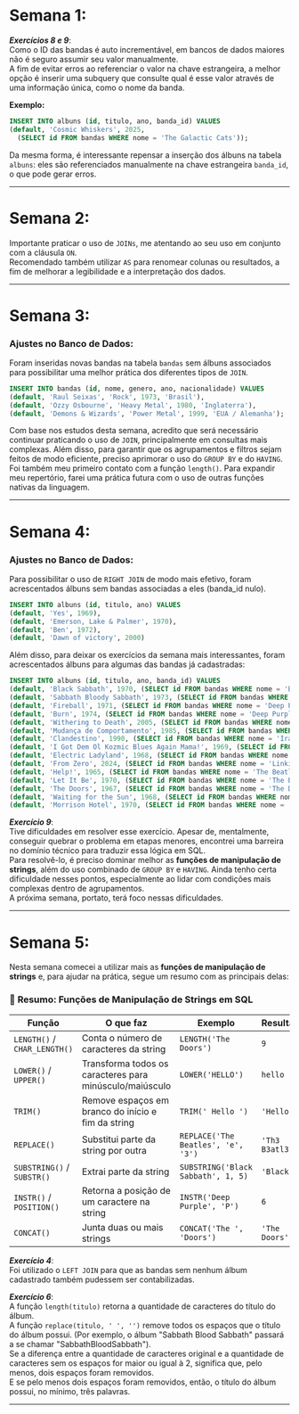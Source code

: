 # Semana 1: 
**_Exercícios 8 e 9_**:  
Como o ID das bandas é auto incrementável, em bancos de dados maiores não é seguro assumir seu valor manualmente.  
A fim de evitar erros ao referenciar o valor na chave estrangeira, a melhor opção é inserir uma subquery que consulte qual é esse valor através de uma informação única, como o nome da banda.

**Exemplo:**

```sql
INSERT INTO albuns (id, titulo, ano, banda_id) VALUES 
(default, 'Cosmic Whiskers', 2025, 
  (SELECT id FROM bandas WHERE nome = 'The Galactic Cats'));
```
Da mesma forma, é interessante repensar a inserção dos álbuns na tabela `albuns`: eles são referenciados manualmente na chave estrangeira `banda_id`, o que pode gerar erros.

---

# Semana 2: 
Importante praticar o uso de `JOINs`, me atentando ao seu uso em conjunto com a cláusula `ON`.  
Recomendado também utilizar `AS` para renomear colunas ou resultados, a fim de melhorar a legibilidade e a interpretação dos dados. 

---

# Semana 3: 
### Ajustes no Banco de Dados:
Foram inseridas novas bandas na tabela `bandas` sem álbuns associados para possibilitar uma melhor prática dos diferentes tipos de `JOIN`.
```sql
INSERT INTO bandas (id, nome, genero, ano, nacionalidade) VALUES
(default, 'Raul Seixas', 'Rock', 1973, 'Brasil'),
(default, 'Ozzy Osbourne', 'Heavy Metal', 1980, 'Inglaterra'),
(default, 'Demons & Wizards', 'Power Metal', 1999, 'EUA / Alemanha');
```
Com base nos estudos desta semana, acredito que será necessário continuar praticando o uso de `JOIN`, principalmente em consultas mais complexas. Além disso, para garantir que os agrupamentos e filtros sejam feitos de modo eficiente, preciso aprimorar o uso do `GROUP BY` e do `HAVING`.  
Foi também meu primeiro contato com a função `length()`. Para expandir meu repertório, farei uma prática futura com o uso de outras funções nativas da linguagem.

---

# Semana 4:
### Ajustes no Banco de Dados:
Para possibilitar o uso de `RIGHT JOIN` de modo mais efetivo, foram acrescentados álbuns sem bandas associadas a eles (banda_id nulo).
```sql
INSERT INTO albuns (id, titulo, ano) VALUES 
(default, 'Yes', 1969), 
(default, 'Emerson, Lake & Palmer', 1970), 
(default, 'Ben', 1972), 
(default, 'Dawn of victory', 2000)
```
Além disso, para deixar os exercícios da semana mais interessantes, foram acrescentados álbuns para algumas das bandas já cadastradas:
```sql
INSERT INTO albuns (id, titulo, ano, banda_id) VALUES
(default, 'Black Sabbath', 1970, (SELECT id FROM bandas WHERE nome = 'Black Sabbath')),
(default, 'Sabbath Bloody Sabbath', 1973, (SELECT id FROM bandas WHERE nome = 'Black Sabbath')),
(default, 'Fireball', 1971, (SELECT id FROM bandas WHERE nome = 'Deep Purple')),
(default, 'Burn', 1974, (SELECT id FROM bandas WHERE nome = 'Deep Purple')),
(default, 'Withering to Death', 2005, (SELECT id FROM bandas WHERE nome = 'Dir en grey')),
(default, 'Mudança de Comportamento', 1985, (SELECT id FROM bandas WHERE nome = 'Ira!')),
(default, 'Clandestino', 1990, (SELECT id FROM bandas WHERE nome = 'Ira!')),
(default, 'I Got Dem Ol Kozmic Blues Again Mama!', 1969, (SELECT id FROM bandas WHERE nome = 'Janis Joplin')),
(default, 'Electric Ladyland', 1968, (SELECT id FROM bandas WHERE nome = 'Jimi Hendrix')),
(default, 'From Zero', 2024, (SELECT id FROM bandas WHERE nome = 'Linkin Park')),
(default, 'Help!', 1965, (SELECT id FROM bandas WHERE nome = 'The Beatles')),
(default, 'Let It Be', 1970, (SELECT id FROM bandas WHERE nome = 'The Beatles')),
(default, 'The Doors', 1967, (SELECT id FROM bandas WHERE nome = 'The Doors')),
(default, 'Waiting for the Sun', 1968, (SELECT id FROM bandas WHERE nome = 'The Doors')),
(default, 'Morrison Hotel', 1970, (SELECT id FROM bandas WHERE nome = 'The Doors'));
```
**_Exercício 9_**:  
Tive dificuldades em resolver esse exercício. Apesar de, mentalmente, conseguir quebrar o problema em etapas menores, encontrei uma barreira no domínio técnico para traduzir essa lógica em SQL.  
Para resolvê-lo, é preciso dominar melhor as **funções de manipulação de strings**, além do uso combinado de `GROUP BY` e `HAVING`. Ainda tenho certa dificuldade nesses pontos, especialmente ao lidar com condições mais complexas dentro de agrupamentos.  
A próxima semana, portato, terá foco nessas dificuldades.  

---

# Semana 5:
Nesta semana comecei a utilizar mais as **funções de manipulação de strings** e, para ajudar na prática, segue um resumo com as principais delas:
### 📝 **Resumo: Funções de Manipulação de Strings em SQL**

| Função                  | O que faz                                            | Exemplo                                | Resultado       |
|-------------------------|------------------------------------------------------|----------------------------------------|-----------------|
| `LENGTH()` / `CHAR_LENGTH()` | Conta o número de caracteres da string           | `LENGTH('The Doors')`                  | `9`             |
| `LOWER()` / `UPPER()`   | Transforma todos os caracteres para minúsculo/maiúsculo | `LOWER('HELLO')`                     | `hello`         |
| `TRIM()`                | Remove espaços em branco do início e fim da string  | `TRIM(' Hello ')`                      | `'Hello'`       |
| `REPLACE()`             | Substitui parte da string por outra                 | `REPLACE('The Beatles', 'e', '3')`     | `'Th3 B3atl3s'` |
| `SUBSTRING()` / `SUBSTR()` | Extrai parte da string                          | `SUBSTRING('Black Sabbath', 1, 5)`     | `'Black'`       |
| `INSTR()` / `POSITION()` | Retorna a posição de um caractere na string        | `INSTR('Deep Purple', 'P')`            | `6`             |
| `CONCAT()`              | Junta duas ou mais strings                          | `CONCAT('The ', 'Doors')`              | `'The Doors'`   |

**_Exercício 4_**:  
Foi utilizado o `LEFT JOIN` para que as bandas sem nenhum álbum cadastrado também pudessem ser contabilizadas.

**_Exercício 6_**:   
A função `length(titulo)` retorna a quantidade de caracteres do título do álbum.  
A função `replace(titulo, ' ', '')` remove todos os espaços que o título do álbum possui. (Por exemplo, o álbum "Sabbath Blood Sabbath" passará a se chamar "SabbathBloodSabbath").  
Se a diferença entre a quantidade de caracteres original e a quantidade de caracteres sem os espaços for maior ou igual à 2, significa que, pelo menos, dois espaços foram removidos.  
E se pelo menos dois espaços foram removidos, então, o título do álbum possui, no mínimo, três palavras.  

---


